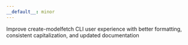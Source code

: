 ```yaml
---
__default__: minor
---
```


Improve create-modelfetch CLI user experience with better formatting, consistent capitalization, and updated documentation
